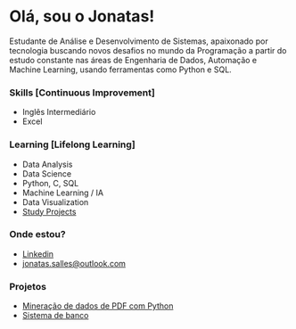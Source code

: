 # Olá, sou o Jonatas!
<addr>

  Estudante de Análise e Desenvolvimento de Sistemas, apaixonado por tecnologia buscando novos desafios no mundo da Programação a partir do estudo constante nas áreas de             Engenharia de Dados, Automação e Machine Learning, usando ferramentas como Python e SQL.
  

  ### Skills [Continuous Improvement]

  * Inglês Intermediário
  * Excel

  ### Learning [Lifelong Learning]
  
  * Data Analysis
  * Data Science
  * Python, C, SQL
  * Machine Learning / IA
  * Data Visualization
  * [Study Projects](https://github.com/jonatas-salles/estudos)
  
  ### Onde estou?
  
  * [Linkedin](https://www.linkedin.com/in/jonatassalles/)
  * jonatas.salles@outlook.com

   ### Projetos

  * [Mineração de dados de PDF com Python](https://github.com/jonatas-salles/pdf_datamining)
  * [Sistema de banco](https://github.com/jonatas-salles/sistema_banco)
